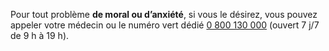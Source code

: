 Pour tout problème **de moral ou d’anxiété**, si vous le désirez, vous pouvez appeler votre médecin ou le numéro vert dédié [0 800 130 000](tel:+33800130000) (ouvert 7 j/7 de 9 h à 19 h).
